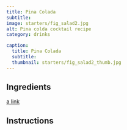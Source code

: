 ```yaml
---
title: Pina Colada
subtitle:
image: starters/fig_salad2.jpg
alt: Pina colda cocktail recipe
category: drinks

caption:
  title: Pina Colada
  subtitle:
  thumbnail: starters/fig_salad2_thumb.jpg
---
```


## Ingredients

[a link](https://lanainland.github.io/)

## Instructions
